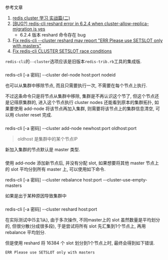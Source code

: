 
参考文章

1. [redis cluster 学习 实战篇(二)](https://cloud.tencent.com/developer/article/1418503)
2. [[BUG?] redis-cli reshard error in 6.2.4 when cluster-allow-replica-migration is yes](https://github.com/redis/redis/issues/9223)
    - 6.2.4 版本 reshard 命令存在 bug
3. [Fix redis-cli --cluster reshard may report "ERR Please use SETSLOT only with masters"](https://github.com/redis/redis/pull/9239)
4. [Fix redis-cli CLUSTER SETSLOT race conditions](https://github.com/redis/redis/pull/10381)

`redis-cli`的`--cluster`选项应该是旧版本`redis-trib.rb`工具的集成版.

###

redis-cli [-a 密码] --cluster del-node host:port nodeid

也可以从集群中移除节点, 而且只需要执行一次, 不需要在每个节点上执行.

不过这条命令只是将节点从集群中移除, 集群是不再认识这个节了, 但这个节点还是记得原集群的, 进入这个节点执行 cluster nodes 还能看到原本的集群拓扑, 如果要使用 add-node 将该节点再加入集群, 则需要将该节点上的集群信息清空, 可以用 cluster reset 完成.

###

redis-cli [-a 密码] --cluster add-node newhost:port oldhost:port

> oldhost 是集群中的某个节点IP

新加入集群的节点默认是 master 类型.

### 

使用 add-node 添加新节点后, 并没有分配 slot, 如果想要将其他 master 节点上的 slot 平均分到所有 master 上, 可以使用如下命令.

redis-cli [-a 密码] --cluster rebalance host:port --cluster-use-empty-masters

如果是出于某种原因导致集群中

###

redis-cli [-a 密码] --cluster reshard host:port 

在实际测试中(5主1从), 由于多次操作, 不同master上的 slot 虽然数量是平均划分的, 但很分散(分成很多段), 于是尝试将所有 slot 先汇集到1个节点上, 再用 rebalance 平均划分.

但是使用 reshard 将 16384 个 slot 划分到1个节点上时, 最终会得到如下错误.

```
ERR Please use SETSLOT only with masters
```

